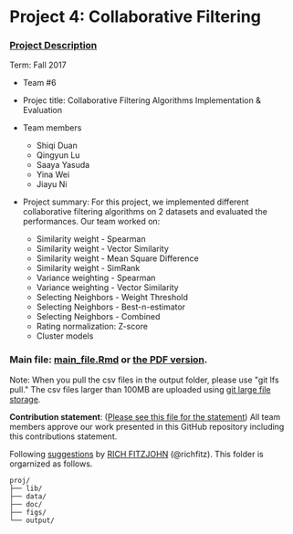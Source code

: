 # Project 4: Collaborative Filtering

### [Project Description](doc/project4_desc.md)

Term: Fall 2017

+ Team #6
+ Projec title: Collaborative Filtering Algorithms Implementation & Evaluation
+ Team members
	+ Shiqi Duan
	+ Qingyun Lu
	+ Saaya Yasuda
	+ Yina Wei
	+ Jiayu Ni

+ Project summary: For this project, we implemented different collaborative filtering algorithms on 2 datasets and evaluated the performances. Our team worked on:
	- Similarity weight - Spearman
	- Similarity weight - Vector Similarity
	- Similarity weight - Mean Square Difference
	- Similarity weight - SimRank
	- Variance weighting - Spearman
	- Variance weighting - Vector Similarity
	- Selecting Neighbors - Weight Threshold
	- Selecting Neighbors - Best-n-estimator
	- Selecting Neighbors - Combined
	- Rating normalization: Z-score
	- Cluster models

### Main file: [main_file.Rmd](doc/main_file.Rmd) or [the PDF version](doc/main_file.pdf).   

Note: When you pull the csv files in the output folder, please use "git lfs pull." 
The csv files larger than 100MB are uploaded using [git large file storage](https://git-lfs.github.com/).

**Contribution statement**: ([Please see this file for the statement](doc/a_note_on_contributions.md))
All team members approve our work presented in this GitHub repository including this contributions statement. 

Following [suggestions](http://nicercode.github.io/blog/2013-04-05-projects/) by [RICH FITZJOHN](http://nicercode.github.io/about/#Team) (@richfitz). This folder is orgarnized as follows.

```
proj/
├── lib/
├── data/
├── doc/
├── figs/
└── output/
```

